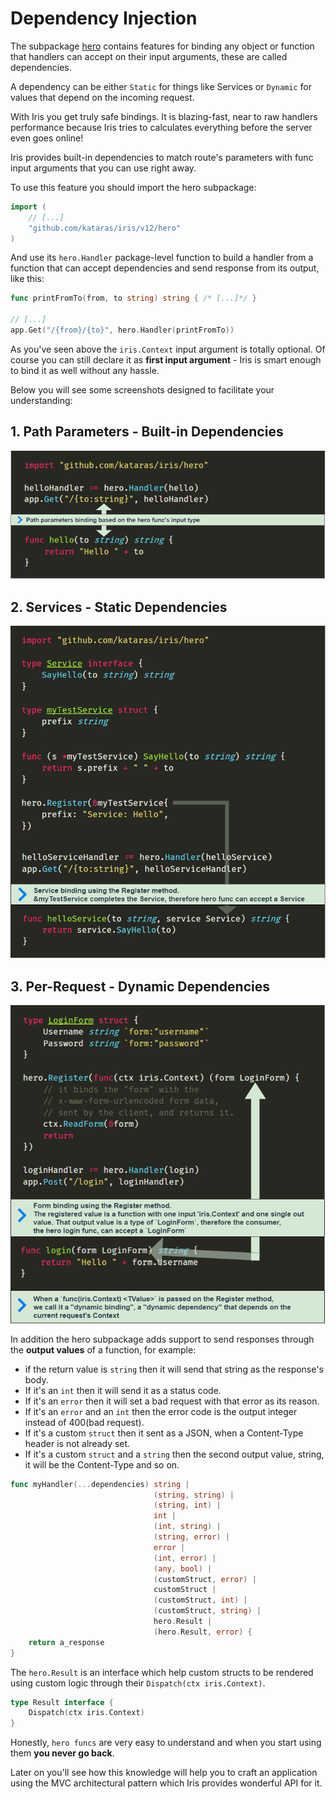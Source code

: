 # Dependency Injection

The subpackage [hero](https://github.com/kataras/iris/tree/master/hero) contains features for binding any object or function that handlers can accept on their input arguments, these are called dependencies.

A dependency can be either `Static` for things like Services or `Dynamic` for values that depend on the incoming request.

With Iris you get truly safe bindings. It is blazing-fast, near to raw handlers performance because Iris tries to calculates everything before the server even goes online!

Iris provides built-in dependencies to match route's parameters with func input arguments that you can use right away.

To use this feature you should import the hero subpackage:

```go
import (
    // [...]
    "github.com/kataras/iris/v12/hero"
)
```

And use its `hero.Handler` package-level function to build a handler from a function that can accept dependencies and send response from its output, like this:

```go
func printFromTo(from, to string) string { /* [...]*/ }

// [...]
app.Get("/{from}/{to}", hero.Handler(printFromTo))
```

As you've seen above the `iris.Context` input argument is totally optional. Of course you can still declare it as **first input argument** - Iris is smart enough to bind it as well without any hassle.

Below you will see some screenshots designed to facilitate your understanding:

## 1. Path Parameters - Built-in Dependencies

![\_assets/hero-1-monokai.png](.gitbook/assets/hero-1-monokai.png)

## 2. Services - Static Dependencies

![\_assets/hero-2-monokai.png](.gitbook/assets/hero-2-monokai.png)

## 3. Per-Request - Dynamic Dependencies

![\_assets/hero-3-monokai.png](.gitbook/assets/hero-3-monokai.png)

In addition the hero subpackage adds support to send responses through the **output values** of a function, for example:

* if the return value is `string` then it will send that string as the response's body.
* If it's an `int` then it will send it as a status code.
* If it's an `error` then it will set a bad request with that error as its reason.
* If it's an `error` and an `int` then the error code is the output integer instead of 400(bad request).
* If it's a custom `struct` then it sent as a JSON, when a Content-Type header is not already set.
* If it's a custom `struct` and a `string` then the second output value, string, it will be the Content-Type and so on.

```go
func myHandler(...dependencies) string |
                                (string, string) |
                                (string, int) |
                                int |
                                (int, string) |
                                (string, error) |
                                error |
                                (int, error) |
                                (any, bool) |
                                (customStruct, error) |
                                customStruct |
                                (customStruct, int) |
                                (customStruct, string) |
                                hero.Result |
                                (hero.Result, error) {
    return a_response
}
```

The `hero.Result` is an interface which help custom structs to be rendered using custom logic through their `Dispatch(ctx iris.Context)`.

```go
type Result interface {
    Dispatch(ctx iris.Context)
}
```

Honestly, `hero funcs` are very easy to understand and when you start using them **you never go back**.

Later on you'll see how this knowledge will help you to craft an application using the MVC architectural pattern which Iris provides wonderful API for it.

